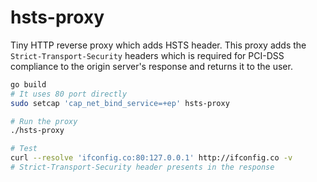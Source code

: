 hsts-proxy
========
Tiny HTTP reverse proxy which adds HSTS header. This proxy adds the
`Strict-Transport-Security` headers which is required for PCI-DSS compliance to
the origin server's response and returns it to the user.

```bash
go build
# It uses 80 port directly
sudo setcap 'cap_net_bind_service=+ep' hsts-proxy

# Run the proxy
./hsts-proxy

# Test
curl --resolve 'ifconfig.co:80:127.0.0.1' http://ifconfig.co -v
# Strict-Transport-Security header presents in the response
```
